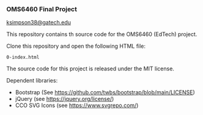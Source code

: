 ### OMS6460 Final Project
ksimpson38@gatech.edu

This repository contains th source code for the OMS6460 (EdTech) project.

Clone this repository and open the following HTML file:

    0-index.html

The source code for this project is released under the MIT license.

Dependent libraries:
- Bootstrap (See https://github.com/twbs/bootstrap/blob/main/LICENSE)
- jQuery (see https://jquery.org/license/)
- CCO SVG Icons (see https://www.svgrepo.com/)